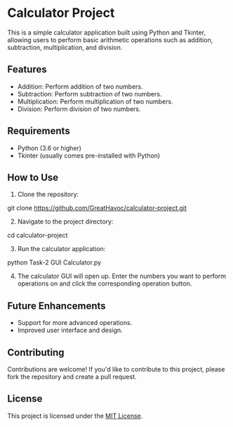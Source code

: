 # Calculator Project

This is a simple calculator application built using Python and Tkinter, allowing users to perform basic arithmetic operations such as addition, subtraction, multiplication, and division.

## Features

- Addition: Perform addition of two numbers.
- Subtraction: Perform subtraction of two numbers.
- Multiplication: Perform multiplication of two numbers.
- Division: Perform division of two numbers.

## Requirements

- Python (3.6 or higher)
- Tkinter (usually comes pre-installed with Python)

## How to Use

1. Clone the repository:


git clone https://github.com/GreatHavoc/calculator-project.git


2. Navigate to the project directory:


cd calculator-project


3. Run the calculator application:


python Task-2 GUI Calculator.py


4. The calculator GUI will open up. Enter the numbers you want to perform operations on and click the corresponding operation button.


## Future Enhancements

- Support for more advanced operations.
- Improved user interface and design.

## Contributing

Contributions are welcome! If you'd like to contribute to this project, please fork the repository and create a pull request.

## License

This project is licensed under the [MIT License](LICENSE).

